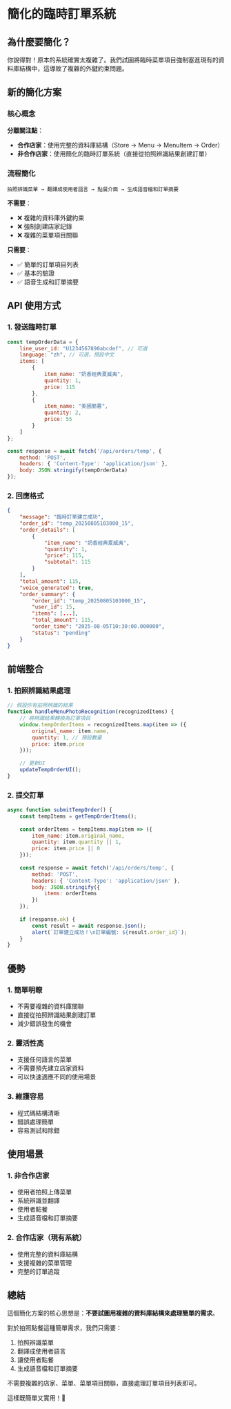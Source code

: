 # 簡化的臨時訂單系統

## 為什麼要簡化？

你說得對！原本的系統確實太複雜了。我們試圖將臨時菜單項目強制塞進現有的資料庫結構中，這導致了複雜的外鍵約束問題。

## 新的簡化方案

### 核心概念

**分離關注點**：
- **合作店家**：使用完整的資料庫結構（Store → Menu → MenuItem → Order）
- **非合作店家**：使用簡化的臨時訂單系統（直接從拍照辨識結果創建訂單）

### 流程簡化

```
拍照辨識菜單 → 翻譯成使用者語言 → 點餐介面 → 生成語音檔和訂單摘要
```

**不需要**：
- ❌ 複雜的資料庫外鍵約束
- ❌ 強制創建店家記錄
- ❌ 複雜的菜單項目關聯

**只需要**：
- ✅ 簡單的訂單項目列表
- ✅ 基本的驗證
- ✅ 語音生成和訂單摘要

## API 使用方式

### 1. 發送臨時訂單

```javascript
const tempOrderData = {
    line_user_id: "U1234567890abcdef", // 可選
    language: "zh", // 可選，預設中文
    items: [
        {
            item_name: "奶香經典夏威夷",
            quantity: 1,
            price: 115
        },
        {
            item_name: "美國脆薯",
            quantity: 2,
            price: 55
        }
    ]
};

const response = await fetch('/api/orders/temp', {
    method: 'POST',
    headers: { 'Content-Type': 'application/json' },
    body: JSON.stringify(tempOrderData)
});
```

### 2. 回應格式

```json
{
    "message": "臨時訂單建立成功",
    "order_id": "temp_20250805103000_15",
    "order_details": [
        {
            "item_name": "奶香經典夏威夷",
            "quantity": 1,
            "price": 115,
            "subtotal": 115
        }
    ],
    "total_amount": 115,
    "voice_generated": true,
    "order_summary": {
        "order_id": "temp_20250805103000_15",
        "user_id": 15,
        "items": [...],
        "total_amount": 115,
        "order_time": "2025-08-05T10:30:00.000000",
        "status": "pending"
    }
}
```

## 前端整合

### 1. 拍照辨識結果處理

```javascript
// 假設你有拍照辨識的結果
function handleMenuPhotoRecognition(recognizedItems) {
    // 將辨識結果轉換為訂單項目
    window.tempOrderItems = recognizedItems.map(item => ({
        original_name: item.name,
        quantity: 1, // 預設數量
        price: item.price
    }));
    
    // 更新UI
    updateTempOrderUI();
}
```

### 2. 提交訂單

```javascript
async function submitTempOrder() {
    const tempItems = getTempOrderItems();
    
    const orderItems = tempItems.map(item => ({
        item_name: item.original_name,
        quantity: item.quantity || 1,
        price: item.price || 0
    }));
    
    const response = await fetch('/api/orders/temp', {
        method: 'POST',
        headers: { 'Content-Type': 'application/json' },
        body: JSON.stringify({
            items: orderItems
        })
    });
    
    if (response.ok) {
        const result = await response.json();
        alert(`訂單建立成功！\n訂單編號: ${result.order_id}`);
    }
}
```

## 優勢

### 1. 簡單明瞭
- 不需要複雜的資料庫關聯
- 直接從拍照辨識結果創建訂單
- 減少錯誤發生的機會

### 2. 靈活性高
- 支援任何語言的菜單
- 不需要預先建立店家資料
- 可以快速適應不同的使用場景

### 3. 維護容易
- 程式碼結構清晰
- 錯誤處理簡單
- 容易測試和除錯

## 使用場景

### 1. 非合作店家
- 使用者拍照上傳菜單
- 系統辨識並翻譯
- 使用者點餐
- 生成語音檔和訂單摘要

### 2. 合作店家（現有系統）
- 使用完整的資料庫結構
- 支援複雜的菜單管理
- 完整的訂單追蹤

## 總結

這個簡化方案的核心思想是：**不要試圖用複雜的資料庫結構來處理簡單的需求**。

對於拍照點餐這種簡單需求，我們只需要：
1. 拍照辨識菜單
2. 翻譯成使用者語言
3. 讓使用者點餐
4. 生成語音檔和訂單摘要

不需要複雜的店家、菜單、菜單項目關聯，直接處理訂單項目列表即可。

這樣既簡單又實用！🎉 